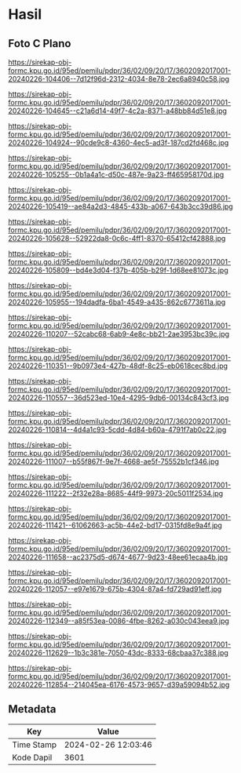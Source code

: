 # Hasil

## Foto C Plano

https://sirekap-obj-formc.kpu.go.id/95ed/pemilu/pdpr/36/02/09/20/17/3602092017001-20240226-104406--7d12f96d-2312-4034-8e78-2ec6a8940c58.jpg

https://sirekap-obj-formc.kpu.go.id/95ed/pemilu/pdpr/36/02/09/20/17/3602092017001-20240226-104645--c21a6d14-49f7-4c2a-8371-a48bb84d51e8.jpg

https://sirekap-obj-formc.kpu.go.id/95ed/pemilu/pdpr/36/02/09/20/17/3602092017001-20240226-104924--90cde9c8-4360-4ec5-ad3f-187cd2fd468c.jpg

https://sirekap-obj-formc.kpu.go.id/95ed/pemilu/pdpr/36/02/09/20/17/3602092017001-20240226-105255--0b1a4a1c-d50c-487e-9a23-ff465958170d.jpg

https://sirekap-obj-formc.kpu.go.id/95ed/pemilu/pdpr/36/02/09/20/17/3602092017001-20240226-105419--ae84a2d3-4845-433b-a067-643b3cc39d86.jpg

https://sirekap-obj-formc.kpu.go.id/95ed/pemilu/pdpr/36/02/09/20/17/3602092017001-20240226-105628--52922da8-0c6c-4ff1-8370-65412cf42888.jpg

https://sirekap-obj-formc.kpu.go.id/95ed/pemilu/pdpr/36/02/09/20/17/3602092017001-20240226-105809--bd4e3d04-f37b-405b-b29f-1d68ee81073c.jpg

https://sirekap-obj-formc.kpu.go.id/95ed/pemilu/pdpr/36/02/09/20/17/3602092017001-20240226-105955--194dadfa-6ba1-4549-a435-862c6773611a.jpg

https://sirekap-obj-formc.kpu.go.id/95ed/pemilu/pdpr/36/02/09/20/17/3602092017001-20240226-110207--52cabc68-6ab9-4e8c-bb21-2ae3953bc39c.jpg

https://sirekap-obj-formc.kpu.go.id/95ed/pemilu/pdpr/36/02/09/20/17/3602092017001-20240226-110351--9b0973e4-427b-48df-8c25-eb0618cec8bd.jpg

https://sirekap-obj-formc.kpu.go.id/95ed/pemilu/pdpr/36/02/09/20/17/3602092017001-20240226-110557--36d523ed-10e4-4295-9db6-00134c843cf3.jpg

https://sirekap-obj-formc.kpu.go.id/95ed/pemilu/pdpr/36/02/09/20/17/3602092017001-20240226-110814--4d4a1c93-5cdd-4d84-b60a-4791f7ab0c22.jpg

https://sirekap-obj-formc.kpu.go.id/95ed/pemilu/pdpr/36/02/09/20/17/3602092017001-20240226-111007--b55f867f-9e7f-4668-ae5f-75552b1cf346.jpg

https://sirekap-obj-formc.kpu.go.id/95ed/pemilu/pdpr/36/02/09/20/17/3602092017001-20240226-111222--2f32e28a-8685-44f9-9973-20c5011f2534.jpg

https://sirekap-obj-formc.kpu.go.id/95ed/pemilu/pdpr/36/02/09/20/17/3602092017001-20240226-111421--61062663-ac5b-44e2-bd17-0315fd8e9a4f.jpg

https://sirekap-obj-formc.kpu.go.id/95ed/pemilu/pdpr/36/02/09/20/17/3602092017001-20240226-111658--ac2375d5-d674-4677-9d23-48ee61ecaa4b.jpg

https://sirekap-obj-formc.kpu.go.id/95ed/pemilu/pdpr/36/02/09/20/17/3602092017001-20240226-112057--e97e1679-675b-4304-87a4-fd729ad91eff.jpg

https://sirekap-obj-formc.kpu.go.id/95ed/pemilu/pdpr/36/02/09/20/17/3602092017001-20240226-112349--a85f53ea-0086-4fbe-8262-a030c043eea9.jpg

https://sirekap-obj-formc.kpu.go.id/95ed/pemilu/pdpr/36/02/09/20/17/3602092017001-20240226-112629--1b3c381e-7050-43dc-8333-68cbaa37c388.jpg

https://sirekap-obj-formc.kpu.go.id/95ed/pemilu/pdpr/36/02/09/20/17/3602092017001-20240226-112854--214045ea-6176-4573-9657-d39a59094b52.jpg


## Metadata

| Key        | Value               |
| ---------- | ------------------- |
| Time Stamp | 2024-02-26 12:03:46 |
| Kode Dapil | 3601                |



